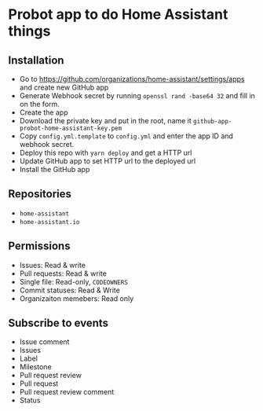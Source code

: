 # Probot app to do Home Assistant things

## Installation

- Go to https://github.com/organizations/home-assistant/settings/apps and create new GitHub app
- Generate Webhook secret by running `openssl rand -base64 32` and fill in on the form.
- Create the app
- Download the private key and put in the root, name it `github-app-probot-home-assistant-key.pem`
- Copy `config.yml.template` to `config.yml` and enter the app ID and webhook secret.
- Deploy this repo with `yarn deploy` and get a HTTP url
- Update GitHub app to set HTTP url to the deployed url
- Install the GitHub app

## Repositories

- `home-assistant`
- `home-assistant.io`

## Permissions

- Issues: Read & write
- Pull requests: Read & write
- Single file: Read-only, `CODEOWNERS`
- Commit statuses: Read & Write
- Organizaiton memebers: Read only

## Subscribe to events

- Issue comment
- Issues
- Label
- Milestone
- Pull request review
- Pull request
- Pull request review comment
- Status
